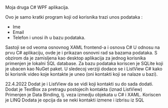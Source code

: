 Moja druga C# WPF aplikacija. 

Ovo je samo kratki program koji od korisnika trazi unos podataka :
- Ime
- Email
- Telefon
i unosi ih u bazu podataka. 

Sastoji se od veoma osnovnog XAML frontend-a i osnova C#
U odnosu na prvu C# aplikaciju, ovde je i prikazan osnovni rad sa bazama podataka. S obzirom da je zamisljena kao desktop aplikacija za jednog korisnika primenjen je lokalni SQL database. Za bazu podataka koriscen je SQLite koji je ubacen kao NuGet paket. U sledecoj verziji dodace se i ListView  C# kako bi korisnik video koje kontakte je uneo (oni kontakti koji se nalaze u bazi).

22.4.2022
Dodat je i ListView da se vidi koji kontakti su do sada dodati.
Dodat je TextBox za pretragu postojecih kontakta (iznad ListView)
Primenjen je Data Binding, tj. veza izmedju objekata u C# i XAML. 
Koriscen je LINQ
Dodata je opcija da se neki kontakti izmene i izbrisu iz SQL